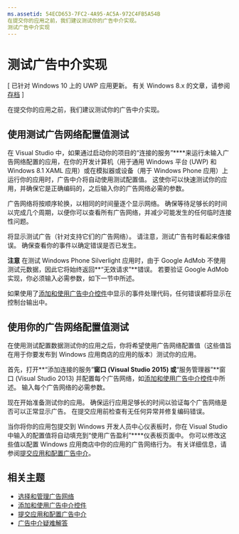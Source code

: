 ```yaml
---
ms.assetid: 54ECD653-7FC2-4A95-AC5A-972C4FB5A54B
在提交你的应用之前，我们建议测试你的广告中介实现。
测试广告中介实现
---
```


# 测试广告中介实现


\[ 已针对 Windows 10 上的 UWP 应用更新。 有关 Windows 8.x 的文章，请参阅[存档](http://go.microsoft.com/fwlink/p/?linkid=619132) \]

在提交你的应用之前，我们建议测试你的广告中介实现。

## 使用测试广告网络配置值测试


在 Visual Studio 中，如果通过启动你的项目的“连接的服务”****来运行未输入广告网络配置的应用，在你的开发计算机（用于通用 Windows 平台 (UWP) 和 Windows 8.1 XAML 应用）或在模拟器或设备（用于 Windows Phone 应用）上运行你的应用时，广告中介将自动使用测试配置值。 这使你可以快速测试你的应用，并确保它是正确编码的，之后输入你的广告网络必需的参数。

广告网络将按顺序轮换，以相同的时间量逐个显示网络。 确保等待足够长的时间以完成几个周期，以便你可以查看所有广告网络，并减少可能发生的任何临时连接性问题。

将显示测试广告（针对支持它们的广告网络）。 请注意，测试广告有时看起来像错误。 确保查看你的事件以确定错误是否已发生。

**注意** 在测试 Windows Phone Silverlight 应用时，由于 Google AdMob 不使用测试元数据，因此它将始终返回**“无效请求”**错误。 若要验证 Google AdMob 实现，你必须输入必需参数，如下一节中所述。

 

如果使用了[添加和使用广告中介控件](add-and-use-the-ad-mediator-control.md)中显示的事件处理代码，任何错误都将显示在控制台输出中。

## 使用你的广告网络配置值测试


在使用测试配置数据测试你的应用之后，你将希望使用广告网络配置值（这些值旨在用于你要发布到 Windows 应用商店的应用的版本）测试你的应用。

首先，打开**“添加连接的服务”**窗口 (Visual Studio 2015) 或**“服务管理器”**窗口 (Visual Studio 2013) 并配置每个广告网络，如[添加和使用广告中介控件](add-and-use-the-ad-mediator-control.md)中所述。 输入每个广告网络的必需参数。

现在开始准备测试你的应用。 确保运行应用足够长的时间以验证每个广告网络是否可以正常显示广告。 在提交应用前检查有无任何异常并修复编码错误。

当你将你的应用包提交到 Windows 开发人员中心仪表板时，你在 Visual Studio 中输入的配置值将自动填充到“使用广告盈利”****仪表板页面中。 你可以修改这些值以配置 Windows 应用商店中你的应用的广告网络行为。 有关详细信息，请参阅[提交应用和配置广告中介](submit-your-app-and-configure-ad-mediation.md)。

## 相关主题

* [选择和管理广告网络](select-and-manage-your-ad-networks.md)
* [添加和使用广告中介控件](add-and-use-the-ad-mediator-control.md)
* [提交应用和配置广告中介](submit-your-app-and-configure-ad-mediation.md)
* [广告中介疑难解答](troubleshoot-ad-mediation.md)
 

 





<!--HONumber=Mar16_HO1-->


